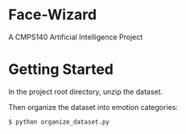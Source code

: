 # Face-Wizard
A CMPS140 Artificial Intelligence Project
# Getting Started
In the project root directory, unzip the dataset. 

Then organize the dataset into emotion categories:

`$ python organize_dataset.py`
